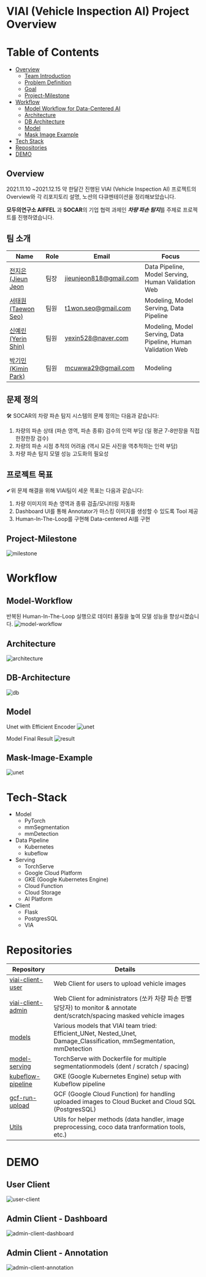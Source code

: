 # VIAI (Vehicle Inspection AI) Project Overview

Table of Contents
=================

  * [Overview](#Overview)
    * [Team Introduction](#팀소개)
    * [Problem Definition](#문제정의)
    * [Goal](#프로젝트목표)
    * [Project-Milestone](#Project-Milestone)
  * [Workflow](#Workflow)
    * [Model Workflow for Data-Centered AI](#Model-Workflow)
    * [Architecture](#Architecture)
    * [DB Architecture](#DB-Architecture)
    * [Model](#Model) 
    * [Mask Image Example](#Mask-Image-Example)
  * [Tech Stack](#Tech-Stack)
  * [Repositories](#Repositories)
  * [DEMO](#DEMO)


## Overview

2021.11.10 ~2021.12.15 약 한달간 진행된 VIAI (Vehicle Inspection AI) 프로젝트의 Overview와 각 리포지토리 설명, 노션의 다큐멘테이션을 정리해보았습니다.

**모두의연구소 AIFFEL** 과 **SOCAR**의 기업 협력 과제인 ***차량 파손 탐지***를 주제로 프로젝트를 진행하였습니다. 

## 팀 소개

|  Name | Role | Email | Focus |
| --- | ---- | --- | --- |
| [전지은 (Jieun Jeon](https://github.com/jieunjeon) | 팀장 | jieunjeon818@gmail.com | Data Pipeline, Model Serving, Human Validation Web |
| [서태원 (Taewon Seo)](https://github.com/t1seo) | 팀원 | t1won.seo@gmail.com | Modeling, Model Serving, Data Pipeline |
| [신예린 (Yerin Shin)](https://github.com/rinrin528) | 팀원 | yexin528@naver.com | Modeling, Model Serving, Data Pipeline, Human Validation Web |
| [박기민 (Kimin Park)](https://github.com/PEBpung) | 팀원 | mcuwwa29@gmail.com | Modeling |

## 문제 정의
🛠 SOCAR의 차량 파손 탐지 시스템의 문제 정의는 다음과 같습니다:

1. 차량의 파손 상태 (파손 영역, 파손 종류) 검수의 인력 부담 (일 평균 7-8만장을 직접 한장한장 검수)
2. 차량의 파손 시점 추적의 어려움 (역시 모든 사진을 역추적하는 인력 부담)
3. 차량 파손 탐지 모델 성능 고도화의 필요성

## 프로젝트 목표
✔위 문제 해결을 위해 VIAI팀이 세운 목표는 다음과 같습니다:

1. 차량 이미지의 파손 영역과 종류 검출/모니터링 자동화
2. Dashboard UI를 통해 Annotator가 마스킹 이미지를 생성할 수 있도록 Tool 제공
3. Human-In-The-Loop를 구현해 Data-centered AI를 구현

## Project-Milestone
![milestone](./images/project_milestone_detail.png)


# Workflow
## Model-Workflow 
반복된 Human-In-The-Loop 실행으로 데이터 품질을 높여 모델 성능을 향상시켰습니다.
![model-workflow](./images/model-workflow.png)

## Architecture
![architecture](./images/architecture.png)

## DB-Architecture
![db](./images/db-orm.png)

## Model
Unet with Efficient Encoder
![unet](./images/efficient-unet.png)

Model Final Result
![result](./images/model-result.png)
## Mask-Image-Example
![unet](./images/mask-image-sample.png)


# Tech-Stack

- Model
    - PyTorch
    - mmSegmentation
    - mmDetection
- Data Pipeline
    - Kubernetes
    - kubeflow
- Serving
    - TorchServe
    - Google Cloud Platform
    - GKE (Google Kubernetes Engine)
    - Cloud Function
    - Cloud Storage
    - AI Platform
- Client
    - Flask
    - PostgresSQL
    - VIA
    

# Repositories

| Repository | Details |
| --- | --- |
| [viai-client-user](https://github.com/aiffel-socar-cv/viai-client-user) | Web Client for users to upload vehicle images |
| [viai-client-admin](https://github.com/aiffel-socar-cv/viai-client-admin) | Web Client for administrators (쏘카 차량 파손 판별 담당자) to monitor & annotate dent/scratch/spacing masked vehicle images |
| [models](https://github.com/aiffel-socar-cv/models) | Various models that VIAI team tried: Efficient_UNet, Nested_Unet, Damage_Classification, mmSegmentation, mmDetection |
| [model-serving](https://github.com/aiffel-socar-cv/model-serving) | TorchServe with Dockerfile for multiple segmentationmodels (dent / scratch / spacing) |
| [kubeflow-pipeline](https://github.com/aiffel-socar-cv/kubeflow-pipeline) | GKE (Google Kubernetes Engine) setup with Kubeflow pipeline |
| [gcf-run-upload](https://github.com/aiffel-socar-cv/GCF-run-upload) | GCF (Google Cloud Function) for handling uploaded images to Cloud Bucket and Cloud SQL (PostgresSQL) |
| [Utils](https://github.com/aiffel-socar-cv/utils) | Utils for helper methods (data handler, image preprocessing, coco data tranformation tools, etc.) |

# DEMO
## User Client 
![user-client](./images/user-demo.gif)

## Admin Client - Dashboard
![admin-client-dashboard](./images/viai-demo-dashboard.gif)

## Admin Client - Annotation
![admin-client-annotation](./images/viai-demo-annot.gif)
